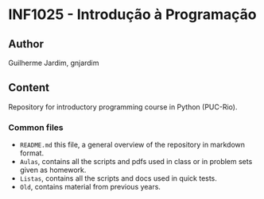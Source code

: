 # INF1025 - Introdução à Programação

## Author
Guilherme Jardim, gnjardim

## Content
Repository for introductory programming course in Python (PUC-Rio). 

### Common files
- `README.md` this file, a general overview of the repository in markdown format.  
- `Aulas`, contains all the scripts and pdfs used in class or in problem sets given as homework.
- `Listas`, contains all the scripts and docs used in quick tests.
- `Old`, contains material from previous years.
